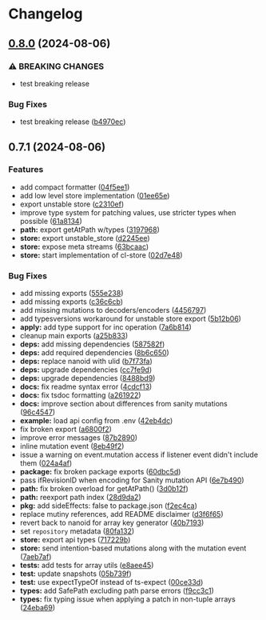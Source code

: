 # Changelog

## [0.8.0](https://github.com/sanity-io/mutate/compare/mutate-v0.7.1...mutate-v0.8.0) (2024-08-06)


### ⚠ BREAKING CHANGES

* test breaking release

### Bug Fixes

* test breaking release ([b4970ec](https://github.com/sanity-io/mutate/commit/b4970ec3962b0be2afe922ec966b70e3b32f7ef1))

## 0.7.1 (2024-08-06)


### Features

* add compact formatter ([04f5ee1](https://github.com/sanity-io/mutate/commit/04f5ee10faf7fac891b01d7577907ffc6bfd47cd))
* add low level store implementation ([01ee65e](https://github.com/sanity-io/mutate/commit/01ee65ef39d09f89b7cc63fc094e5c3f384217c1))
* export unstable store ([c2310ef](https://github.com/sanity-io/mutate/commit/c2310ef559f65ba8579f4923086032f83bc5eab7))
* improve type system for patching values, use stricter types when possible ([61a8134](https://github.com/sanity-io/mutate/commit/61a81340f1c45a60dd007dea09ddc330c4cb94f4))
* **path:** export getAtPath w/types ([3197968](https://github.com/sanity-io/mutate/commit/31979684615995dc01e227cbd9f6ffe2add60c82))
* **store:** export unstable_store ([d2245ee](https://github.com/sanity-io/mutate/commit/d2245ee8615d24ccbafe22395033a6cd21965172))
* **store:** expose meta streams ([63bcaac](https://github.com/sanity-io/mutate/commit/63bcaac938d6bb01195346c5acc8e756e7cfde41))
* **store:** start implementation of cl-store ([02d7e48](https://github.com/sanity-io/mutate/commit/02d7e485e48bdfd59d51ebf12c36762e45b35b60))


### Bug Fixes

* add missing exports ([555e238](https://github.com/sanity-io/mutate/commit/555e238736ff67892452db71d480cd0a744a5f39))
* add missing exports ([c36c6cb](https://github.com/sanity-io/mutate/commit/c36c6cb9a46886cf1f60a218c38f03a921d2e486))
* add missing mutations to decoders/encoders ([4456797](https://github.com/sanity-io/mutate/commit/4456797b4cf0daf278fec6c11d46856fecbfb47c))
* add typesversions workaround for unstable store export ([5b12b06](https://github.com/sanity-io/mutate/commit/5b12b06c6815197ae069b6660708cb5b2fb7997c))
* **apply:** add type support for inc operation ([7a6b814](https://github.com/sanity-io/mutate/commit/7a6b814f98040a4d091c9f6c852df8a3be920bec))
* cleanup main exports ([a25b833](https://github.com/sanity-io/mutate/commit/a25b833678da6e8a453c4bfaf514e000f0491336))
* **deps:** add missing dependencies ([587582f](https://github.com/sanity-io/mutate/commit/587582f1a69058d0b9bff0f0362a61e2cc2dfbd0))
* **deps:** add required dependencies ([8b6c650](https://github.com/sanity-io/mutate/commit/8b6c65030ed2a323b6500ed1417e2816cc49f204))
* **deps:** replace nanoid with ulid ([b7f73fa](https://github.com/sanity-io/mutate/commit/b7f73face04fe02b35c06ae48d606d65b6bf2ec1))
* **deps:** upgrade dependencies ([cc7fe9d](https://github.com/sanity-io/mutate/commit/cc7fe9d9dade62936326c529c3f9413f7ec87db2))
* **deps:** upgrade dependencies ([8488bd9](https://github.com/sanity-io/mutate/commit/8488bd91bffa9a7a4387a9ed1840a895a684f945))
* **docs:** fix readme syntax error ([4cdcf13](https://github.com/sanity-io/mutate/commit/4cdcf134d500390e7f03e2198af8445b8797215a))
* **docs:** fix tsdoc formatting ([a261922](https://github.com/sanity-io/mutate/commit/a261922c7dadef2d790dfba4502aee94e74ed2fd))
* **docs:** improve section about differences from sanity mutations ([96c4547](https://github.com/sanity-io/mutate/commit/96c4547c6e4f19db78cd051e32c57243938b0449))
* **example:** load api config from .env ([42eb4dc](https://github.com/sanity-io/mutate/commit/42eb4dc9c92d263eeb92cb82a26e9397ca1364f3))
* fix broken export ([a6800f2](https://github.com/sanity-io/mutate/commit/a6800f2a5ab6876448aabda8743be8c85bd9db9f))
* improve error messages ([87b2890](https://github.com/sanity-io/mutate/commit/87b2890b0aaae1a4dfe85385b1412c8d92b12274))
* inline mutation event ([8eb49f2](https://github.com/sanity-io/mutate/commit/8eb49f224964322f7063f541160dd981efa96193))
* issue a warning on event.mutation access if listener event didn't include them ([024a4af](https://github.com/sanity-io/mutate/commit/024a4af6c78af63a80057a2157eeaa1fdaf48e0a))
* **package:** fix broken package exports ([60dbc5d](https://github.com/sanity-io/mutate/commit/60dbc5d4693e518194237b3543e93dada5ec4f3e))
* pass ifRevisionID when encoding for Sanity mutation API ([6e7b490](https://github.com/sanity-io/mutate/commit/6e7b490a1d8ac27fb7c6c205d6ad89f19fcf7599))
* **path:** fix broken overload for getAtPath() ([3d0b12f](https://github.com/sanity-io/mutate/commit/3d0b12f4ea4c576a8abd7920ae5649aee721b857))
* **path:** reexport path index ([28d9da2](https://github.com/sanity-io/mutate/commit/28d9da28b10b32093de0ad365fe4e2e6c4bdb112))
* **pkg:** add sideEffects: false to package.json ([f2ec4ca](https://github.com/sanity-io/mutate/commit/f2ec4ca4350ea5054f116701c3da8bac2ad5b007))
* replace mutiny references, add README disclaimer ([d3f6f65](https://github.com/sanity-io/mutate/commit/d3f6f651c9c86a5db672bbdc44419ff02c7b6f83))
* revert back to nanoid for array key generator ([40b7193](https://github.com/sanity-io/mutate/commit/40b7193778f07b8f80fc609f12fdae5147ddafe4))
* set `repository` metadata ([80fa132](https://github.com/sanity-io/mutate/commit/80fa13200f255656feaf18ecd525890a6712f217))
* **store:** export api types ([717229b](https://github.com/sanity-io/mutate/commit/717229ba3e92d3646be29039a114c31d5edc7f5d))
* **store:** send intention-based mutations along with the mutation event ([7aeb7af](https://github.com/sanity-io/mutate/commit/7aeb7aff41b5fd5f428f536d588473b6837fbb74))
* **tests:** add tests for array utils ([e8aee45](https://github.com/sanity-io/mutate/commit/e8aee45847b948c12ff0f5717a1574da99b9f8d6))
* **test:** update snapshots ([05b739f](https://github.com/sanity-io/mutate/commit/05b739f915d6231384bafcf643dc6a148de0d3a5))
* **test:** use expectTypeOf instead of ts-expect ([00ce33d](https://github.com/sanity-io/mutate/commit/00ce33d7b7d87e5ffc1532f7488d87b131d1311f))
* **types:** add SafePath excluding path parse errors ([f9cc3c1](https://github.com/sanity-io/mutate/commit/f9cc3c113a01e19e1a9c0d13eba9c3afbbbc8760))
* **types:** fix typing issue when applying a patch in non-tuple arrays ([24eba69](https://github.com/sanity-io/mutate/commit/24eba696174c2e4b04715376f04b106d039da9c0))
